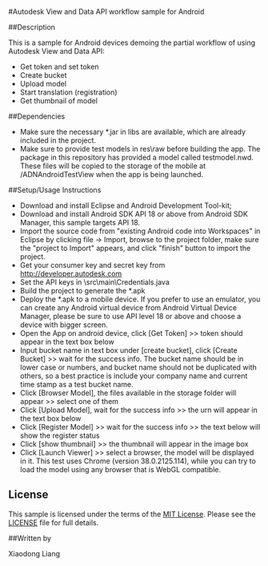 #Autodesk View and Data API workflow sample for Android


##Description

This is a sample for Android devices demoing the partial workflow of using Autodesk View and Data API:

* Get token and set token
* Create bucket
* Upload model
* Start translation (registration)
* Get thumbnail of model

##Dependencies

* Make sure the necessary *.jar in libs are available, which are already included in the project.
* Make sure to provide test models in res\raw before building the app. The package in this repository has provided a model called testmodel.nwd. These files will be copied to the storage of the mobile at <SD card root>/ADNAndroidTestView when the app is being launched. 

##Setup/Usage Instructions

* Download and install Eclipse and Android Development Tool-kit;
* Download and install Android SDK API 18 or above from Android SDK Manager, this sample targets API 18.
* Import the source code from "existing Android code into Workspaces" in Eclipse by clicking file -> Import, browse to the project folder, make sure the "project to Import" appears, and click "finish" button to import the project. 
* Get your consumer key and secret key from http://developer.autodesk.com
* Set the API keys in \src\main\Credentials.java
* Build the project to generate the *.apk
* Deploy the *.apk to a mobile device. If you prefer to use an emulator, you can create any Android virtual device from Android Virtual Device Manager, please be sure to use API level 18 or above and choose a device with bigger screen.
* Open the App on android device, click [Get Token] >> token should appear in the text box below
* Input bucket name in text box under [create bucket], click [Create Bucket] >> wait for the success info. The bucket name should be in lower case or numbers, and bucket name should not be duplicated with others, so a best practice is include your company name and current time stamp as a test bucket name.
* Click [Browser Model], the files available in the storage folder will appear >> select one of them
* Click [Upload Model], wait for the success info >> the urn will appear in the text box below
* Click [Register Model] >> wait for the success info >> the text below will show the register status
* Click [show thumbnail] >> the thumbnail will appear in the image box
* Click [Launch Viewer] >> select a browser, the model will be displayed in it. This test uses Chrome (version 38.0.2125.114), while you can try to load the model using any browser that is WebGL compatible.

 
## License

This sample is licensed under the terms of the [MIT License](http://opensource.org/licenses/MIT). Please see the [LICENSE](LICENSE) file for full details.

##Written by 

Xiaodong Liang

